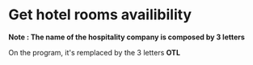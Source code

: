# Get hotel rooms availibility

__Note : The name of the hospitality company is composed by 3 letters__

On the program, it's remplaced by the 3 letters **OTL**
